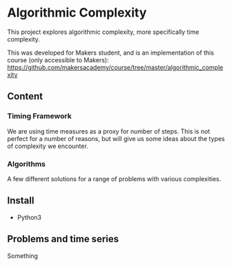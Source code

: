 # Algorithmic Complexity

This project explores algorithmic complexity, more specifically time complexity.

This was developed for Makers student, and is an implementation of this course (only accessible to Makers):
https://github.com/makersacademy/course/tree/master/algorithmic_complexity

## Content

### Timing Framework

We are using time measures as a proxy for number of steps. This is not perfect for a number of reasons, but will give us some ideas about the types of complexity we encounter.

### Algorithms

A few different solutions for a range of problems with various complexities.

## Install

* Python3

## Problems and time series


Something